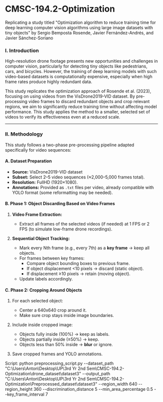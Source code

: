 # CMSC-194.2-Optimization
Replicating a study titled "Optimization algorithm to reduce training time for deep learning computer vision algorithms using large image datasets with tiny objects" by Sergio Bemposta Rosende, Javier Fernández-Andrés, and Javier Sánchez-Soriano

### I. Introduction

High-resolution drone footage presents new opportunities and challenges in computer vision, particularly for detecting tiny objects like pedestrians, cars, and bicycles. However, the training of deep learning models with such video-based datasets is computationally expensive, especially when high frame rates produce highly redundant data. 

This study replicates the optimization approach of Rosende et al. (2023), focusing on using videos from the VisDrone2019-VID dataset. By pre-processing video frames to discard redundant objects and crop relevant regions, we aim to significantly reduce training time without affecting model performance. This study applies the method to a smaller, selected set of videos to verify its effectiveness even at a reduced scale.

---

### II. Methodology

This study follows a two-phase pre-processing pipeline adapted specifically for video sequences:

#### A. Dataset Preparation

- **Source:** VisDrone2019-VID dataset
- **Subset:** Select 2–5 video sequences (≈2,000–5,000 frames total).
- **Resolution:** FullHD (1920×1080).
- **Annotations:** Provided as `.txt` files per video, already compatible with YOLO format (some reformatting may be needed).

#### B. Phase 1: Object Discarding Based on Video Frames

1. **Video Frame Extraction:**  
   - Extract all frames of the selected videos (if needed) at 1 FPS or 2 FPS (to simulate low-frame drone recordings).

2. **Sequential Object Tracking:**  
   - Mark every Nth frame (e.g., every 7th) as a **key frame** → keep all objects.
   - For frames between key frames:
     - Compare object bounding boxes to previous frame.
     - If object displacement <10 pixels → discard (static object).
     - If displacement ≥10 pixels → retain (moving object).
   - Update labels accordingly.

#### C. Phase 2: Cropping Around Objects

1. For each selected object:
   - Center a 640x640 crop around it.
   - Make sure crop stays inside image boundaries.
2. Include inside cropped image:
   - Objects fully inside (100%) → keep as labels.
   - Objects partially inside (≥50%) → keep.
   - Objects less than 50% inside → **blur** or ignore.

3. Save cropped frames and YOLO annotations.

Script:
python preprocessing_script.py --dataset_path "C:\Users\Anton\Desktop\UP\3rd Yr 2nd Sem\CMSC-194.2-Optimization\drone_dataset\dataset3" --output_path "C:\Users\Anton\Desktop\UP\3rd Yr 2nd Sem\CMSC-194.2-Optimization\Preprocessed_dataset\dataset3" --region_width 640 --region_height 360 --discrimination_distance 5 --min_area_percentage 0.5 --key_frame_interval 7